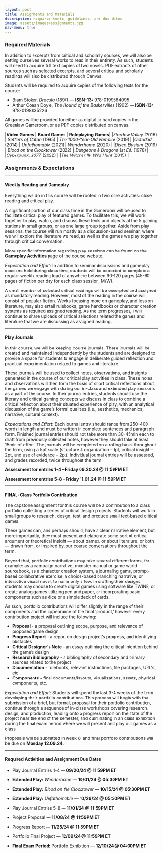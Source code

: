 ```yaml
---
layout: post
title: Assignments and Materials
description: required texts, guidelines, and due dates 
image: assets/images/assignments.jpg
nav-menu: true
---
```


### Required Materials

In addition to excerpts from critical and scholarly sources, we will also be setting ourselves several works to read in their entirety. As such, students will need to acquire full text copies of two novels. PDF extracts of other sources such as selected excerpts, and several critical and scholarly readings will also be distributed through [Canvas](https://uncch.instructure.com/courses/64653). 

Students will be required to acquire copies of the following texts for the course:

<ul>
	<li>Bram Stoker, <em>Dracula</em> (1897) — <strong>ISBN-13:</strong> 978-0199564095</li>
	<li>Arthur Conan Doyle, <em>The Hound of the Baskervilles</em> (1902) — <strong>ISBN-13:</strong> 	978-0198835226</li>
</ul>

All games will be provided for either as digital or hard copies in the Greenlaw Gameroom, or as PDF copies distributed on canvas.

|**Video Games** | **Board Games** | **Roleplaying Games**|
|*Stardew Valley* (2016) | *Settlers of Catan* (1995) | *The 1000-Year-Old Vampire* (2019) |
|*Octodad* (2014) | *Unfathomable* (2021) | *Wanderhome* (2020) |
|*Disco Elysium* (2019) | *Blood on the Clocktower* (2022) | *Dungeons & Dragons 1st Ed.* (1978) |
|*Cyberpunk: 2077* (2022) |
|*The Witcher III: Wild Hunt* (2015) |

### Assignments & Expectations

---

#### Weekly Reading and Gameplay
Everything we do in this course will be rooted in two core activities: close reading and critical play. 

A significant portion of our class time in the Gameroom will be used to facilitate critical play of featured games. To facilitate this, we will work together to play, watch, and discuss these texts and objects at the 5 gaming stations in small groups, or as one large group together. Aside from play sessions, the course will run mostly as a discussion-based seminar, where we will explore the literature we read, as well as the games we play together through critical conversation. 

More specific information regarding play sessions can be found on the [**Gameplay Activities**](https://sgotzler.github.io/ENGL-258/elements.html) page of the course website.

*Expectation and Effort*: In addition to seminar discussions and gameplay sessions held during class time, students will be expected to complete a regular weekly reading load of anywhere between 90-120 pages (45-60 pages of fiction per day for each class session, M/W). 

A small number of selected critical readings will be excerpted and assigned as mandatory reading. However, most of the reading in the course will consist of popular fiction. Weeks focusing more on gameplay, and less on literature, may also entail rulebooks, game handbooks or character creation systems as required assigned reading. As the term progresses, I will continue to share uploads of critical selections related the games and literature that we are discussing as assigned reading.

---

#### Play Journals
In this course, we will be keeping course journals. These journals will be created and maintained independently by the students and are designed to provide a space for students to engage in deliberate guided reflection and practical experimentation related to games and literature. 

These journals will be used to collect notes, observations, and insights generated in the course of our critical play activities in class. These notes and observations will then form the basis of short critical reflections about the games we engage with during our in-class and extended play sessions as a part of the course. In their journal entries, students should use the literary and critical gaming concepts we discuss in class to combine a critical reflection about their situated experience of play, with an analytical discussion of the game’s formal qualities (i.e., aesthetics, mechanics, narrative, cultural context).

*Expectations and Effort*: Each journal entry should range from 250-400 words in length and must be written in complete sentences and paragraph form. Finished journal entries should not take more than 30-45min each to draft from previously collected notes, however they should take at least 15min of effort.
The journals will be completed on a rolling basis throughout the term, using a 5pt scale (structure & organization – 1pt, critical insight – 2pt, and use of evidence – 2pt). Individual journal entries will be assessed, and grades recorded, twice throughout the term:

**Assessment for entries 1-4 – Friday 09.20.24 @ 11:59PM ET**

**Assessment for entries 5-8 – Friday 11.01.24 @ 11:59PM ET**

---

#### FINAL: Class Portfolio Contribution
The capstone assignment for this course will be a contribution to a class portfolio collecting a series of critical design projects. Students will work in small groups to research, design, test, and produce small text-based critical games. 

These games can, and perhaps should, have a clear narrative element, but more importantly, they must present and elaborate some sort of critical argument or theoretical insight — about games, or about literature, or both — drawn from, or inspired by, our course conversations throughout the term. 

Beyond that, portfolio contributions may take several different forms, for example: as a campaign narrative, monster manual or game world sourcebook, as a character creation system, a journaling game, prompt-based collaborative exercise, a choice-based branching narrative, or interactive visual novel, to name only a few. In crafting their designs students may choose to create digital games using software like TWINE, or create analog games utilizing pen and paper, or incorporating basic components such as dice or a simple deck of cards.

As such, portfolio contributions will differ slightly in the range of their components and the appearance of the final ‘product,’ however every contribution project will include the following: 

- **Proposal** - a proposal outlining scope, purpose, and relevance of proposed game design
- **Progress Report** - a report on design project’s progress, and identifying obstacles
- **Critical Designer's Note** - an essay outlining the critical intention behind the game’s design
- **Research Bibliography** - a bibliography of secondary and primary sources related to the project
- **Documentation** - rulebooks, relevant instructions, file packages, URL's, etc.
- **Components** - final documents/layouts, visualizations, assets, physical components, etc.
  
*Expectation and Effort:* Students will spend the last 3-4 weeks of the term developing their portfolio contributions. This process will begin with the submission of a brief, but formal, proposal for their portfolio contribution, continue through a sequence of in-class workshops covering research, design, and production, leading onto a progress report on the state of the project near the end of the semester, and culminating in an class exhibition during the final exam period where we will present and play our games as a class.


Proposals will be submitted in week 8, and final portfolio contributions will be due on **Monday 12.09.24**.

---

#### Required Activities and Assignment Due Dates

- Play Journal Entries 1-4 — **09/20/24 @ 11:59PM ET**
- **Extended Play:** *Wanderhome* — **10/01/24 @ 05:30PM ET**
- **Extended Play:** *Blood on the Clocktower* — **10/15/24 @ 05:30PM ET**
- **Extended Play:** *Unfathomable* — **10/29/24 @ 05:30PM ET**
- Play Journal Entries 5-8 — **11/01/24 @ 11:59PM ET**

- Project Proposal — **11/08/24 @ 11:59PM ET**
- Progress Report — **11/25/24 @ 11:59PM ET**
- Portfolio Final Project — **12/09/24 @ 11:59PM ET**
- **Final Exam Period:** Portfolio Exhibition — **12/10/24 @ 04:00PM ET**



